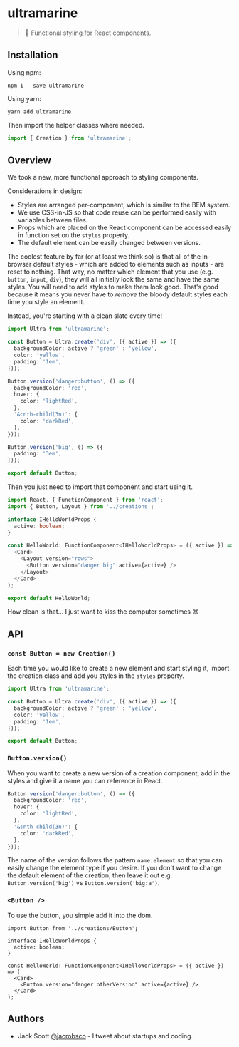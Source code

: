 # ultramarine

> 🐳 Functional styling for React components.

## Installation

Using npm:

```shell
npm i --save ultramarine
```

Using yarn:

```shell
yarn add ultramarine
```

Then import the helper classes where needed.

```ts
import { Creation } from 'ultramarine';
```

## Overview

We took a new, more functional approach to styling components.

Considerations in design:

- Styles are arranged per-component, which is similar to the BEM system.
- We use CSS-in-JS so that code reuse can be performed easily with variables between files.
- Props which are placed on the React component can be accessed easily in function set on the `styles` property.
- The default element can be easily changed between versions.

The coolest feature by far (or at least we think so) is that all of the in-browser default styles - which are added to elements such as inputs - are reset to nothing. That way, no matter which element that you use (e.g. `button`, `input`, `div`), they will all initially look the same and have the same styles. You will need to add styles to make them look good. That's good because it means you never have to *remove* the bloody default styles each time you style an element.

Instead, you're starting with a clean slate every time!

```ts
import Ultra from 'ultramarine';

const Button = Ultra.create('div', ({ active }) => ({
  backgroundColor: active ? 'green' : 'yellow',
  color: 'yellow',
  padding: '1em',
}));

Button.version('danger:button', () => ({
  backgroundColor: 'red',
  hover: {
    color: 'lightRed',
  },
  '&:nth-child(3n)': {
    color: 'darkRed',
  },
}));

Button.version('big', () => ({
  padding: '3em',
}));

export default Button;
```

Then you just need to import that component and start using it.

```ts
import React, { FunctionComponent } from 'react';
import { Button, Layout } from '../creations';

interface IHelloWorldProps {
  active: boolean;
}

const HelloWorld: FunctionComponent<IHelloWorldProps> = ({ active }) => (
  <Card>
    <Layout version="rows">
      <Button version="danger big" active={active} />
    </Layout>
  </Card>
);

export default HelloWorld;
```

How clean is that... I just want to kiss the computer sometimes 😍

## API

### `const Button = new Creation()`

Each time you would like to create a new element and start styling it, import the creation class and add you styles in the `styles` property.

```ts
import Ultra from 'ultramarine';

const Button = Ultra.create('div', ({ active }) => ({
  backgroundColor: active ? 'green' : 'yellow',
  color: 'yellow',
  padding: '1em',
}));

export default Button;
```

### `Button.version()`

When you want to create a new version of a creation component, add in the styles and give it a name you can reference in React.

```ts
Button.version('danger:button', () => ({
  backgroundColor: 'red',
  hover: {
    color: 'lightRed',
  },
  '&:nth-child(3n)': {
    color: 'darkRed',
  },
}));
```

The name of the version follows the pattern `name:element` so that you can easily change the element type if you desire. If you don't want to change the default element of the creation, then leave it out e.g. `Button.version('big')` vs `Button.version('big:a')`.

### `<Button />`

To use the button, you simple add it into the dom.

```
import Button from '../creations/Button';

interface IHelloWorldProps {
  active: boolean;
}

const HelloWorld: FunctionComponent<IHelloWorldProps> = ({ active }) => (
  <Card>
    <Button version="danger otherVersion" active={active} />
  </Card>
);
```

## Authors

- Jack Scott [@jacrobsco](https://twitter.com/jacrobsco) - I tweet about startups and coding.

